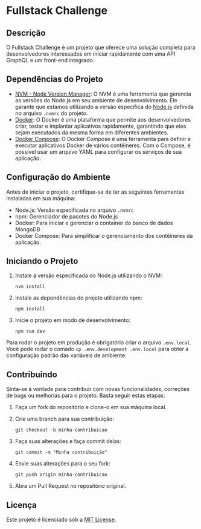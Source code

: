 # Fullstack Challenge

## Descrição

O Fullstack Challenge é um projeto que oferece uma solução completa para desenvolvedores interessados em iniciar rapidamente com uma API GraphQL e um front-end integrado.

## Dependências do Projeto

- [NVM - Node Version Manager](https://github.com/nvm-sh/nvm): O NVM é uma ferramenta que gerencia as versões do Node.js em seu ambiente de desenvolvimento. Ele garante que estamos utilizando a versão específica do [Node.js](https://nodejs.org) definida no arquivo `.nvmrc` do projeto.
- [Docker](https://www.docker.com): O Docker é uma plataforma que permite aos desenvolvedores criar, testar e implantar aplicativos rapidamente, garantindo que eles sejam executados da mesma forma em diferentes ambientes.
- [Docker Compose](https://docs.docker.com/compose): O Docker Compose é uma ferramenta para definir e executar aplicativos Docker de vários contêineres. Com o Compose, é possível usar um arquivo YAML para configurar os serviços de sua aplicação.

## Configuração do Ambiente

Antes de iniciar o projeto, certifique-se de ter as seguintes ferramentas instaladas em sua máquina:

- Node.js: Versão especificada no arquivo `.nvmrc`
- npm: Gerenciador de pacotes do Node.js
- Docker: Para iniciar e gerenciar o container do banco de dados MongoDB
- Docker Compose: Para simplificar o gerenciamento dos contêineres da aplicação.

## Iniciando o Projeto

1. Instale a versão especificada do Node.js utilizando o NVM:

   ```
   nvm install
   ```

2. Instale as dependências do projeto utilizando npm:

   ```
   npm install
   ```

4. Inicie o projeto em modo de desenvolvimento:

   ```
   npm run dev
   ```

Para rodar o projeto em produção é obrigatório criar o arquivo `.env.local`. Você pode rodar o comado `cp .env.development .env.local` para obter a configuração padrão das variáveis de ambiente.

## Contribuindo

Sinta-se à vontade para contribuir com novas funcionalidades, correções de bugs ou melhorias para o projeto. Basta seguir estas etapas:

1. Faça um fork do repositório e clone-o em sua máquina local.
2. Crie uma branch para sua contribuição:

   ```
   git checkout -b minha-contribuicao
   ```

3. Faça suas alterações e faça commit delas:

   ```
   git commit -m "Minha contribuição"
   ```

4. Envie suas alterações para o seu fork:

   ```
   git push origin minha-contribuicao
   ```

5. Abra um Pull Request no repositório original.

## Licença

Este projeto é licenciado sob a [MIT License](LICENSE).
